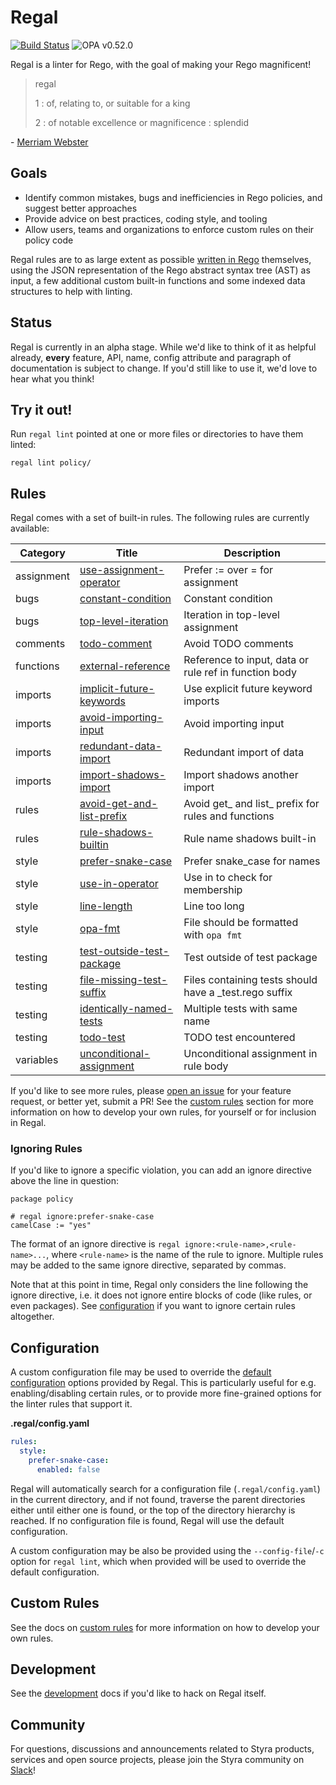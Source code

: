 # Regal

[![Build Status](https://github.com/styrainc/regal/workflows/Build/badge.svg?branch=main)](https://github.com/styrainc/regal/actions)
![OPA v0.52.0](https://openpolicyagent.org/badge/v0.52.0)

Regal is a linter for Rego, with the goal of making your Rego magnificent!

> regal
>
> 1 : of, relating to, or suitable for a king
>
> 2 : of notable excellence or magnificence : splendid

\- [Merriam Webster](https://www.merriam-webster.com/dictionary/regal)

## Goals

- Identify common mistakes, bugs and inefficiencies in Rego policies, and suggest better approaches
- Provide advice on best practices, coding style, and tooling
- Allow users, teams and organizations to enforce custom rules on their policy code

Regal rules are to as large extent as possible
[written in Rego](https://www.styra.com/blog/linting-rego-with-rego/) themselves,
using the JSON representation of the Rego abstract syntax tree (AST) as input, a
few additional custom built-in functions and some indexed data structures to help
with linting.

## Status

Regal is currently in an alpha stage. While we'd like to think of it as helpful already, **every** feature, API, name,
config attribute and paragraph of documentation is subject to change. If you'd still like to use it, we'd love to hear
what you think!

## Try it out!

Run `regal lint` pointed at one or more files or directories to have them linted:

```shell
regal lint policy/
```

## Rules

Regal comes with a set of built-in rules. The following rules are currently available:

<!-- RULES_TABLE_START -->

|  Category  |                                           Title                                           |                      Description                       |
|------------|-------------------------------------------------------------------------------------------|--------------------------------------------------------|
| assignment | [use-assignment-operator](https://docs.styra.com/regal/rules/use-assignment-operator)     | Prefer := over = for assignment                        |
| bugs       | [constant-condition](https://docs.styra.com/regal/rules/constant-condition)               | Constant condition                                     |
| bugs       | [top-level-iteration](https://docs.styra.com/regal/rules/top-level-iteration)             | Iteration in top-level assignment                      |
| comments   | [todo-comment](https://docs.styra.com/regal/rules/todo-comment)                           | Avoid TODO comments                                    |
| functions  | [external-reference](https://docs.styra.com/regal/rules/external-reference)               | Reference to input, data or rule ref in function body  |
| imports    | [implicit-future-keywords](https://docs.styra.com/regal/rules/implicit-future-keywords)   | Use explicit future keyword imports                    |
| imports    | [avoid-importing-input](https://docs.styra.com/regal/rules/avoid-importing-input)         | Avoid importing input                                  |
| imports    | [redundant-data-import](https://docs.styra.com/regal/rules/redundant-data-import)         | Redundant import of data                               |
| imports    | [import-shadows-import](https://docs.styra.com/regal/rules/import-shadows-import)         | Import shadows another import                          |
| rules      | [avoid-get-and-list-prefix](https://docs.styra.com/regal/rules/avoid-get-and-list-prefix) | Avoid get_ and list_ prefix for rules and functions    |
| rules      | [rule-shadows-builtin](https://docs.styra.com/regal/rules/rule-shadows-builtin)           | Rule name shadows built-in                             |
| style      | [prefer-snake-case](https://docs.styra.com/regal/rules/prefer-snake-case)                 | Prefer snake_case for names                            |
| style      | [use-in-operator](https://docs.styra.com/regal/rules/use-in-operator)                     | Use in to check for membership                         |
| style      | [line-length](https://docs.styra.com/regal/rules/line-length)                             | Line too long                                          |
| style      | [opa-fmt](https://docs.styra.com/regal/rules/opa-fmt)                                     | File should be formatted with `opa fmt`                |
| testing    | [test-outside-test-package](https://docs.styra.com/regal/rules/test-outside-test-package) | Test outside of test package                           |
| testing    | [file-missing-test-suffix](https://docs.styra.com/regal/rules/file-missing-test-suffix)   | Files containing tests should have a _test.rego suffix |
| testing    | [identically-named-tests](https://docs.styra.com/regal/rules/identically-named-tests)     | Multiple tests with same name                          |
| testing    | [todo-test](https://docs.styra.com/regal/rules/todo-test)                                 | TODO test encountered                                  |
| variables  | [unconditional-assignment](https://docs.styra.com/regal/rules/unconditional-assignment)   | Unconditional assignment in rule body                  |

<!-- RULES_TABLE_END -->

If you'd like to see more rules, please [open an issue](https://github.com/StyraInc/regal/issues) for your feature
request, or better yet, submit a PR! See the [custom rules](#custom-rules) section for more information on how to
develop your own rules, for yourself or for inclusion in Regal.

### Ignoring Rules

If you'd like to ignore a specific violation, you can add an ignore directive above the line in question:

```rego
package policy

# regal ignore:prefer-snake-case
camelCase := "yes"
```

The format of an ignore directive is `regal ignore:<rule-name>,<rule-name>...`, where `<rule-name>` is the name of the
rule to ignore. Multiple rules may be added to the same ignore directive, separated by commas.

Note that at this point in time, Regal only considers the line following the ignore directive, i.e. it does not ignore
entire blocks of code (like rules, or even packages). See [configuration](#configuration) if you want to ignore certain
rules altogether.

## Configuration

A custom configuration file may be used to override the [default configuration](bundle/regal/config/provided/data.yaml)
options provided by Regal. This is particularly useful for e.g. enabling/disabling certain rules, or to provide more
fine-grained options for the linter rules that support it.

**.regal/config.yaml**
```yaml
rules:
  style:
    prefer-snake-case:
      enabled: false
```

Regal will automatically search for a configuration file (`.regal/config.yaml`) in the current directory, and if not
found, traverse the parent directories either until either one is found, or the top of the directory hierarchy is
reached. If no configuration file is found, Regal will use the default configuration.

A custom configuration may be also be provided using the `--config-file`/`-c` option for `regal lint`, which when
provided will be used to override the default configuration.

## Custom Rules

See the docs on [custom rules](/docs/custom-rules) for more information on how to develop your own rules.

## Development

See the [development](/docs/development) docs if you'd like to hack on Regal itself.

## Community

For questions, discussions and announcements related to Styra products, services and open source projects, please join 
the Styra community on [Slack](https://join.slack.com/t/styracommunity/shared_invite/zt-1p81qz8g4-t2OLKbvw0J5ibdcNc62~6Q)!
